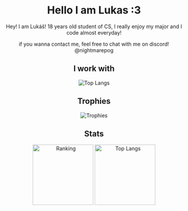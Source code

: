 <div align="center">
<h1>Hello I am Lukas :3</h1>


<p>Hey! I am Lukáš! 18 years old student of CS, I really enjoy my major and I code almost everyday!</p>
<p>if you wanna contact me, feel free to chat with me on discord! @nightmarepog</p>
<h2>I work with</h2>

  <img src="https://skillicons.dev/icons?i=html,css,js,ts,tailwind,react,godot,lua,python,c,linux,arch,blender,docker,git,md,nextjs,nodejs,postman,postgres,robloxstudio,sqlite,vscode," alt="Top Langs">
<h2>Trophies</h2>
  <img src="https://github-profile-trophy.vercel.app/?username=nightmarepog&theme=darkhub" alt="Trophies">
<h2>Stats</h2>
  <img src="https://github-readme-stats.vercel.app/api?username=NightmarePog&show_icons=true&theme=transparent" alt="Ranking" height="165">
    <img src="https://github-readme-stats.vercel.app/api/top-langs/?username=NightmarePog&layout=compact&theme=transparent" alt="Top Langs" height="165">
</div>
